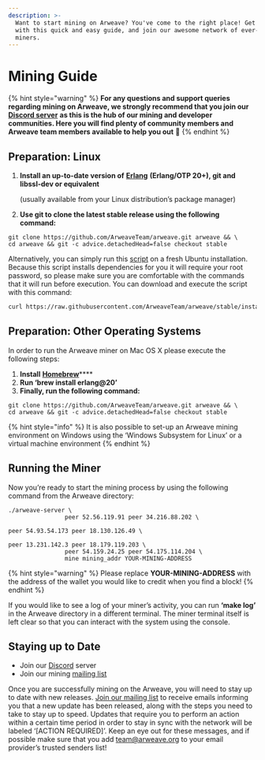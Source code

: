 ```yaml
---
description: >-
  Want to start mining on Arweave? You've come to the right place! Get set up
  with this quick and easy guide, and join our awesome network of ever-growing
  miners.
---
```


# Mining Guide

{% hint style="warning" %}
**For any questions and support queries regarding mining on Arweave, we strongly recommend that you join our** [**Discord server**](https://discord.gg/EtQq8J7) **as this is the hub of our mining and developer communities. Here you will find plenty of community members and Arweave team members available to help you out** 🤖 
{% endhint %}

## Preparation: Linux 

1. **Install an up-to-date version of** [**Erlang**](https://www.erlang.org/downloads) **\(Erlang/OTP 20+\), git and libssl-dev or equivalent**

   \(usually available from your Linux distribution’s package manager\)

2. **Use git to clone the latest stable release using the following command:**

```
git clone https://github.com/ArweaveTeam/arweave.git arweave && \
cd arweave && git -c advice.detachedHead=false checkout stable
```

Alternatively, you can simply run this [script](https://raw.githubusercontent.com/ArweaveTeam/arweave/master/install.sh) on a fresh Ubuntu installation. Because this script installs dependencies for you it will require your root password, so please make sure you are comfortable with the commands that it will run before execution. You can download and execute the script with this command:

```bash
curl https://raw.githubusercontent.com/ArweaveTeam/arweave/stable/install.sh | bash
```

## Preparation: Other Operating Systems

In order to run the Arweave miner on Mac OS X please execute the following steps:

1. **Install** [**Homebrew**](https://brew.sh/)\*\*\*\*
2. **Run ‘brew install erlang@20’**
3. **Finally, run the following command:** 

```text
git clone https://github.com/ArweaveTeam/arweave.git arweave && \
cd arweave && git -c advice.detachedHead=false checkout stable
```

{% hint style="info" %}
It is also possible to set-up an Arweave mining environment on Windows using the ‘Windows Subsystem for Linux’ or a virtual machine environment
{% endhint %}

## Running the Miner

Now you’re ready to start the mining process by using the following command from the Arweave directory: 

```text
./arweave-server \
                peer 52.56.119.91 peer 34.216.88.202 \
                peer 54.93.54.173 peer 18.130.126.49 \
                peer 13.231.142.3 peer 18.179.119.203 \
                peer 54.159.24.25 peer 54.175.114.204 \
                mine mining_addr YOUR-MINING-ADDRESS
```

{% hint style="warning" %}
Please replace **YOUR-MINING-ADDRESS** with the address of the wallet you would like to credit when you find a block!
{% endhint %}

If you would like to see a log of your miner’s activity, you can run **‘make log’** in the Arweave directory in a different terminal. The miner terminal itself is left clear so that you can interact with the system using the console. 

## Staying up to Date

* Join our [Discord](https://discord.gg/kh9BeEm) server
* Join our mining [mailing list](https://mailchi.mp/fa68b561fd82/arweavemining)

Once you are successfully mining on the Arweave, you will need to stay up to date with new releases. [Join our mailing list](https://mailchi.mp/fa68b561fd82/arweavemining) to receive emails informing you that a new update has been released, along with the steps you need to take to stay up to speed. Updates that require you to perform an action within a certain time period in order to stay in sync with the network will be labeled ‘\[ACTION REQUIRED\]’. Keep an eye out for these messages, and if possible make sure that you add team@arweave.org to your email provider’s trusted senders list!





